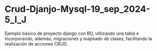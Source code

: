 # Crud-Djanjo-Mysql-19_sep_2024-5_I_J
Ejemplo básico de proyecto django con BD, utilizando una tabla e incorporando, además, migraciones y mapeado de clases, facilitando la realización de acciones CRUD.
